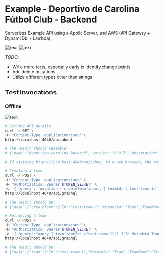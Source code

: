 # Example - Deportivo de Carolina Fútbol Club - Backend

Serverless Example API using a Apollo Server, and AWS (API Gateway + DynamoDb + Lambda).

![text](../../images/api-1.png)
![text](../../images/api-2.png)

_TODO_:

- Write more tests, especially early to identify change points.
- Add delete mutations
- Utilize different types other than strings

## Test Invocations

### Offline

![text](../../images/api-2.png)

```bash
# Getting API details
curl -X GET \
-H "Content-Type: application/json" \
http://localhost:4040/api/about

# The result should resemble:
# {"name":"deportivo-carolina-backend","version":"0.9.7","description":"Example API using GraphQL and AWS DynamoDB SDK.","environment":"development"}

# If visiting http://localhost:4040/api/about in a web browser, the result should resemble the screen shot above.

# Creating a team
curl -X POST \
-H "Content-Type: application/json" \
-H "Authorization: Bearer $TOKEN_SECRET" \
-d '{ "query": "mutation { createTeam(input: { teamId: \"test-team-1\", teamName: \"Test Team\", arena: \"Test Team Arena\" }) { Id Metadata TeamName Arena } }"}' \
http://localhost:4040/api/graphql

# The result should be:
# {"data":{"createTeam":{"Id":"test-team-1","Metadata":"Team","TeamName":"Test Team","Arena":"Test Team Arena"}}}

# Retrieving a team
curl -X POST \
-H "Content-Type: application/json" \
-H "Authorization: Bearer $TOKEN_SECRET" \
-d '{ "query":"query { team(teamId: \"test-team-1\") { Id Metadata TeamName Arena  } }"}' \
http://localhost:4040/api/graphql

# The result should be:
# {"data":{"team":{"Id":"test-team-1","Metadata":"Team","TeamName":"Test Team","Arena":"Test Team Arena"}}}
```

